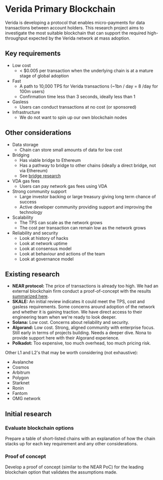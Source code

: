 # Verida Primary Blockchain

Verida is developing a protocol that enables micro-payments for data transactions between account holders. This research project aims to investigate the most suitable blockchain that can support the required high-throughput expected by the Verida network at mass adoption.

## Key requirements

- Low cost
  - < $0.005 per transaction when the underlying chain is at a mature stage of global adoption
- Fast
  - A path to 10,000 TPS for Verida transactions (~1bn / day = 8 /day for 100m users)
  - Confirmation time less than 3 seconds, ideally less than 1
- Gasless
  - Users can conduct transactions at no cost (or sponsored)
- Infrastructure
  - We do not want to spin up our own blockchain nodes

## Other considerations

- Data storage
  - Chain can store small amounts of data for low cost
- Bridging
  - Has viable bridge to Ethereum
  - Has a pathway to bridge to other chains (ideally a direct bridge, not via Ethereum)
  - See [bridge research](https://docs.google.com/spreadsheets/d/1Dsa2kITJENhehLq3iyk0y9Er1aAQ535gTXnnKa_hc6k/edit#gid=0)
- VDA gas fees
  - Users can pay network gas fees using VDA
- Strong community support
  - Large investor backing or large treasury giving long term chance of success
  - Active developer community providing support and improving the technology
- Scalability
  - The TPS can scale as the network grows
  - The cost per transaction can remain low as the network grows
- Reliability and security
  - Look at history of hacks
  - Look at network uptime
  - Look at consensus model
  - Look at behaviour and actions of the team
  - Look at governance model
 
## Existing research

- **NEAR protocol:** The price of transactions is already too high. We had an external blockchain firm conduct a proof-of-concept with the results [summarized here](https://medium.com/verida/real-world-results-of-implementing-micropayments-on-near-ff0defd35c61).
- **SKALE:** An initial review indicates it could meet the TPS, cost and gasless requirements. Some concerns around adoption of the network and whether it is gaining traction. We have direct access to their engineering team when we're ready to look deeper.
- **Solana:** Low cost. Concerns about reliability and security.
- **Algorand:** Low cost. Strong, aligned community with enterprise focus. Still early in terms of projects building. Needs a deeper dive. Nona to provide support here with their Algorand experience.
- **Polkadot:** Too expensive, too much overhead, too much pricing risk.

Other L1 and L2's that may be worth considering (not exhaustive):

- Avalanche
- Cosmos
- Arbitrum
- Polygon
- Starknet
- Ronin
- Fantom
- OMG network
 
## Initial research

### Evaluate blockchain options

Prepare a table of short-listed chains with an explanation of how the chain stacks up for each key requirement and any other considerations.

### Proof of concept

Develop a proof of concept (similar to the NEAR PoC) for the leading blockchain option that validates the assumptions made.
